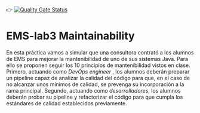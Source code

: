 :point_right: [![Quality Gate Status](http://c1.etsisi.upm.es:8888/api/project_badges/measure?project=ETSISI-EMS_ems2025-lab-3-mantenibilidad-equipo_yubin_bingbing_yueqi_44808961-0b06-430a-882d-cab90196ce69&metric=alert_status&token=sqb_07480410b60ba7a8c6a642168ddde5d8d0643ef2)](http://c1.etsisi.upm.es:8888/dashboard?id=ETSISI-EMS_ems2025-lab-3-mantenibilidad-equipo_yubin_bingbing_yueqi_44808961-0b06-430a-882d-cab90196ce69)

# EMS-lab3 Maintainability

En esta práctica vamos a simular que una consultora contrató a los alumnos de EMS para mejorar la mantenibilidad de uno de sus sistemas Java. Para ello se proponen seguir los 10 principios de mantenibilidad vistos en clase. Primero, actuando como *DevOps engineer* , los alumnos deberán preparar un pipeline capaz de analizar la calidad del código para que, en el caso de no alcanzar unos mínimos de calidad, se prevenga su incorporación a la rama principal. Segundo, actuando como *desarrolladores*, los alumnos deberán probar su pipeline y refactorizar el código para que cumpla los estándares de calidad establecidos previamente. 
